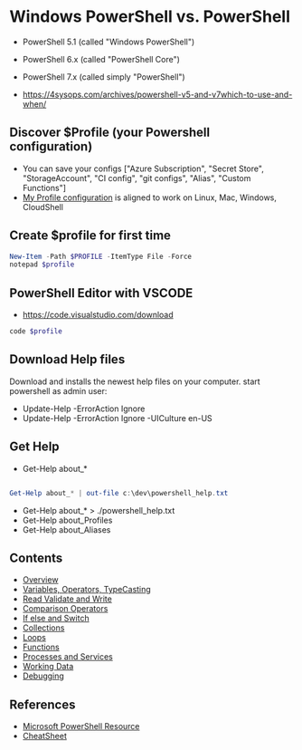 
# Windows PowerShell vs. PowerShell 

- PowerShell 5.1 (called "Windows PowerShell") 
- PowerShell 6.x (called "PowerShell Core")
- PowerShell 7.x (called simply "PowerShell")

- https://4sysops.com/archives/powershell-v5-and-v7which-to-use-and-when/


## Discover $Profile (your Powershell configuration) 

- You can save your configs ["Azure Subscription", "Secret Store", "StorageAccount", "CI config", "git configs", "Alias", "Custom Functions"]
- [My Profile configuration](https://github.com/Jalalhejazi/powershell-profile) is aligned to work on Linux, Mac, Windows, CloudShell


## Create $profile for first time

```powershell
New-Item -Path $PROFILE -ItemType File -Force
notepad $profile
```

## PowerShell Editor with VSCODE

- https://code.visualstudio.com/download

```powershell
code $profile
```


## Download Help files

Download and installs the newest help files on your computer.
start powershell as admin user:
- Update-Help -ErrorAction Ignore 
- Update-Help -ErrorAction Ignore -UICulture en-US



## Get Help 
- Get-Help about_* 

```powershell

Get-Help about_* | out-file c:\dev\powershell_help.txt

```


- Get-Help about_*  > ./powershell_help.txt
- Get-Help about_Profiles
- Get-Help about_Aliases


## Contents
- [Overview](overview.md)
- [Variables, Operators, TypeCasting](building_blocks.md)
- [Read Validate and Write](read_validate.md)
- [Comparison Operators](comparison.md)
- [If else and Switch](conditional.md)
- [Collections](collections.md)
- [Loops](loops.md)
- [Functions](functions.md)
- [Processes and Services](process_and_service.md)
- [Working Data](data.ps1)
- [Debugging](debug/demo01.ps1)


## References
- [Microsoft PowerShell Resource](https://docs.microsoft.com/en-us/powershell)
- [CheatSheet](https://ss64.com/ps/)


